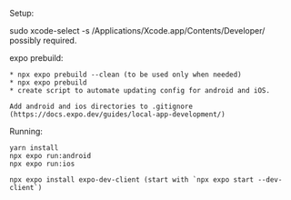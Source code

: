 Setup:

sudo xcode-select -s /Applications/Xcode.app/Contents/Developer/ possibly required.

expo prebuild:

    * npx expo prebuild --clean (to be used only when needed)
    * npx expo prebuild
    * create script to automate updating config for android and iOS.

    Add android and ios directories to .gitignore (https://docs.expo.dev/guides/local-app-development/)

Running:

    yarn install
    npx expo run:android
    npx expo run:ios

    npx expo install expo-dev-client (start with `npx expo start --dev-client`)